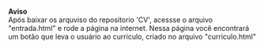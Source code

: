 **Aviso** <br>
Após baixar os arquviso do repositorio 'CV', acessse o arquivo "entrada.html" e rode a página na internet. Nessa página você encontrará um botão que 
leva o usuário ao curriculo, criado no arquivo "curriculo.html"
